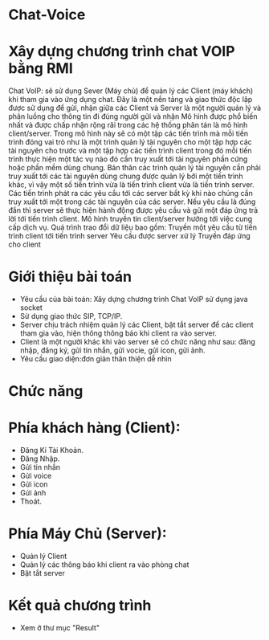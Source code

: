 # Chat-Voice
# Xây dựng chương trình chat VOIP bằng RMI
Chat VoIP: sẽ sử dụng Sever (Máy chủ) để quản lý các Client (máy khách) khi tham gia vào ứng dụng chat. Đây là một nền tảng và giao thức độc lập được sử dụng để gửi, nhận giữa các Client và Server là một người quản lý và phân luồng cho thông tin đi đúng người gửi và nhận
Mô hình được phổ biến nhất và được chấp nhận rộng rãi trong các hệ thống phân tán là mô hình client/server. Trong mô hình này sẽ có một tập các tiến trình mà mỗi tiến trình đóng vai trò như là một trình quản lý tài nguyên cho một tập hợp các tài nguyên cho trước và một tập hợp các tiến trình client trong đó mỗi tiến trình thực hiện một tác vụ nào đó cần truy xuất tới tài nguyên phần cứng hoặc phần mềm dùng chung. Bản thân các trình quản lý tài nguyên cần phải truy xuất tới các tài nguyên dùng chung được quản lý bởi một tiến trình khác, vì vậy một số tiến trình vừa là tiến trình client vừa là tiến trình server. Các tiến trình phát ra các yêu cầu tới các server bất kỳ khi nào chúng cần truy xuất tới một trong các tài nguyên của các server. Nếu yêu cầu là đúng đắn thì server sẽ thực hiện hành động được yêu cầu và gửi một đáp ứng trả lời tới tiến trình client.
Mô hình truyền tin client/server hướng tới việc cung cấp dịch vụ. Quá trình trao đổi dữ liệu bao gồm:
Truyền một yêu cầu từ tiến trình client tới tiến trình server
Yêu cầu được server xử lý
Truyền đáp ứng cho client

# Giới thiệu bài toán
- Yêu cầu của bài toán: Xây dựng chương trình Chat VoIP sử dụng java socket
- Sử dụng giao thức  SIP, TCP/IP. 
- Server chịu trách nhiệm quản lý các Client, bật tắt server để các client tham gia vào, hiện thông thông báo khi client ra vào server.
- Client là một người khác khi vào server sẽ có chức năng như sau: đăng nhập, đăng ký, gửi tin nhắn, gửi vocie, gửi icon, gửi ảnh.
 - Yêu cầu giao diện:đơn giản thân thiện dễ nhìn

# Chức năng

# Phía khách hàng (Client):
- Đăng Kí Tài Khoản.
- Đăng Nhập.
- Gửi tin nhắn
- Gửi voice
- Gửi icon
- Gửi ảnh
- Thoát.
# Phía Máy Chủ (Server):
- Quản lý Client
- Quản lý các thông báo khi client ra vào phòng chat
- Bật tắt server

# Kết quả chương trình
- Xem ở thư mục "Result"
